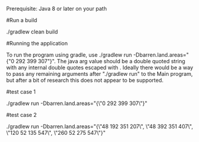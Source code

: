 
Prerequisite: Java 8 or later on your path

#Run a build

./gradlew clean build

#Running the application

To run the program using gradle, use ./gradlew run -Dbarren.land.areas="{\"0 292 399 307\"}". The java arg value should be a double quoted string with any internal double quotes escaped with \. Ideally there would be
a way to pass any remaining arguments after "./gradlew run" to the Main program, but after a bit of research this does not appear to be supported.  

#test case 1

./gradlew run -Dbarren.land.areas="{\\"0 292 399 307\\"}"

#test case 2

./gradlew run -Dbarren.land.areas="{\\"48 192 351 207\\", \\"48 392 351 407\\", \\"120 52 135 547\\", \\"260 52 275 547\\"}"
